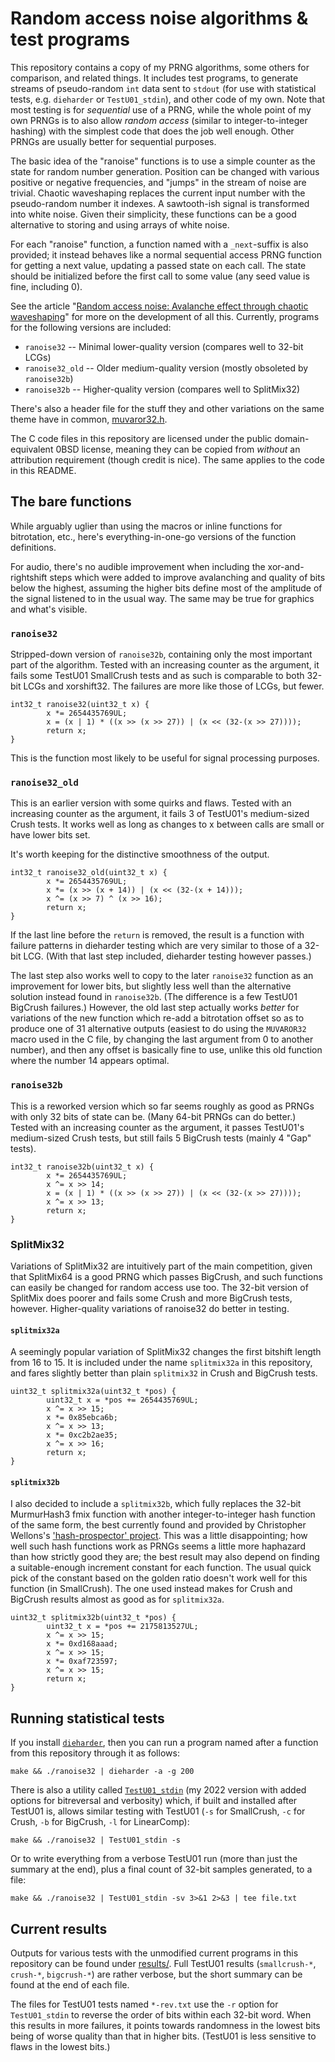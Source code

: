 Random access noise algorithms & test programs
==============================================

This repository contains a copy of my PRNG algorithms, some others for comparison, and related things. It includes test programs, to generate streams of pseudo-random `int` data sent to `stdout` (for use with statistical tests, e.g. `dieharder` or `TestU01_stdin`), and other code of my own. Note that most testing is for _sequential_ use of a PRNG, while the whole point of my own PRNGs is to also allow _random access_ (similar to integer-to-integer hashing) with the simplest code that does the job well enough. Other PRNGs are usually better for sequential purposes.

The basic idea of the "ranoise" functions is to use a simple counter as the state for random number generation. Position can be changed with various positive or negative frequencies, and "jumps" in the stream of noise are trivial. Chaotic waveshaping replaces the current input number with the pseudo-random number it indexes. A sawtooth-ish signal is transformed into white noise. Given their simplicity, these functions can be a good alternative to storing and using arrays of white noise.

For each "ranoise" function, a function named with a `_next`-suffix is also provided; it instead behaves like a normal sequential access PRNG function for getting a next value, updating a passed state on each call. The state should be initialized before the first call to some value (any seed value is fine, including 0).

See the article "[Random access noise: Avalanche effect through chaotic waveshaping](https://joelkp.frama.io/blog/ran-chaos-waveshape.html)" for more on the development of all this. Currently, programs for the following versions are included:
 * `ranoise32` -- Minimal lower-quality version (compares well to 32-bit LCGs)
 * `ranoise32_old` -- Older medium-quality version (mostly obsoleted by `ranoise32b`)
 * `ranoise32b` -- Higher-quality version (compares well to SplitMix32)

There's also a header file for the stuff they and other variations on the same theme have in common, [muvaror32.h](include/muvaror32.h).

The C code files in this repository are licensed under the public domain-equivalent 0BSD license, meaning they can be copied from _without_ an attribution requirement (though credit is nice). The same applies to the code in this README.

The bare functions
------------------

While arguably uglier than using the macros or inline functions for bitrotation, etc., here's everything-in-one-go versions of the function definitions.

For audio, there's no audible improvement when including the xor-and-rightshift steps which were added to improve avalanching and quality of bits below the highest, assuming the higher bits define most of the amplitude of the signal listened to in the usual way. The same may be true for graphics and what's visible.

### `ranoise32`
Stripped-down version of `ranoise32b`, containing only the most important part of the algorithm. Tested with an increasing counter as the argument, it fails some TestU01 SmallCrush tests and as such is comparable to both 32-bit LCGs and xorshift32. The failures are more like those of LCGs, but fewer.
```
int32_t ranoise32(uint32_t x) {
        x *= 2654435769UL;
        x = (x | 1) * ((x >> (x >> 27)) | (x << (32-(x >> 27))));
        return x;
}
```
This is the function most likely to be useful for signal processing purposes.

### `ranoise32_old`
This is an earlier version with some quirks and flaws. Tested with an increasing counter as the argument, it fails 3 of TestU01's medium-sized Crush tests. It works well as long as changes to x between calls are small or have lower bits set.

It's worth keeping for the distinctive smoothness of the output.
```
int32_t ranoise32_old(uint32_t x) {
        x *= 2654435769UL;
        x *= (x >> (x + 14)) | (x << (32-(x + 14)));
        x ^= (x >> 7) ^ (x >> 16);
        return x;
}
```
If the last line before the `return` is removed, the result is a function with failure patterns in dieharder testing which are very similar to those of a 32-bit LCG. (With that last step included, dieharder testing however passes.)

The last step also works well to copy to the later `ranoise32` function as an improvement for lower bits, but slightly less well than the alternative solution instead found in `ranoise32b`. (The difference is a few TestU01 BigCrush failures.) However, the old last step actually works _better_ for variations of the new function which re-add a bitrotation offset so as to produce one of 31 alternative outputs (easiest to do using the `MUVAROR32` macro used in the C file, by changing the last argument from 0 to another number), and then any offset is basically fine to use, unlike this old function where the number 14 appears optimal.

### `ranoise32b`
This is a reworked version which so far seems roughly as good as PRNGs with only 32 bits of state can be. (Many 64-bit PRNGs can do better.) Tested with an increasing counter as the argument, it passes TestU01's medium-sized Crush tests, but still fails 5 BigCrush tests (mainly 4 "Gap" tests).
```
int32_t ranoise32b(uint32_t x) {
        x *= 2654435769UL;
        x ^= x >> 14;
        x = (x | 1) * ((x >> (x >> 27)) | (x << (32-(x >> 27))));
        x ^= x >> 13;
        return x;
}
```

### SplitMix32
Variations of SplitMix32 are intuitively part of the main competition, given that SplitMix64 is a good PRNG which passes BigCrush, and such functions can easily be changed for random access use too. The 32-bit version of SplitMix does poorer and fails some Crush and more BigCrush tests, however. Higher-quality variations of ranoise32 do better in testing.

#### `splitmix32a`
A seemingly popular variation of SplitMix32 changes the first bitshift length from 16 to 15. It is included under the name `splitmix32a` in this repository, and fares slightly better than plain `splitmix32` in Crush and BigCrush tests.
```
uint32_t splitmix32a(uint32_t *pos) {
        uint32_t x = *pos += 2654435769UL;
        x ^= x >> 15;
        x *= 0x85ebca6b;
        x ^= x >> 13;
        x *= 0xc2b2ae35;
        x ^= x >> 16;
        return x;
}
```

#### `splitmix32b`
I also decided to include a `splitmix32b`, which fully replaces the 32-bit MurmurHash3 fmix function with another integer-to-integer hash function of the same form, the best currently found and provided by Christopher Wellons's ['hash-prospector' project](https://github.com/skeeto/hash-prospector). This was a little disappointing; how well such hash functions work as PRNGs seems a little more haphazard than how strictly good they are; the best result may also depend on finding a suitable-enough increment constant for each function. The usual quick pick of the constant based on the golden ratio doesn't work well for this function (in SmallCrush). The one used instead makes for Crush and BigCrush results almost as good as for `splitmix32a`.
```
uint32_t splitmix32b(uint32_t *pos) {
        uint32_t x = *pos += 2175813527UL;
        x ^= x >> 15;
        x *= 0xd168aaad;
        x ^= x >> 15;
        x *= 0xaf723597;
        x ^= x >> 15;
        return x;
}
```

Running statistical tests
-------------------------

If you install [`dieharder`](https://webhome.phy.duke.edu/~rgb/General/dieharder.php), then you can run a program named after a function from this repository through it as follows:

```
make && ./ranoise32 | dieharder -a -g 200
```

There is also a utility called [`TestU01_stdin`](https://framagit.org/-/snippets/6556) (my 2022 version with added options for bitreversal and verbosity) which, if built and installed after TestU01 is, allows similar testing with TestU01 (`-s` for SmallCrush, `-c` for Crush, `-b` for BigCrush, `-l` for LinearComp):

```
make && ./ranoise32 | TestU01_stdin -s
```

Or to write everything from a verbose TestU01 run (more than just the summary at the end), plus a final count of 32-bit samples generated, to a file:

```
make && ./ranoise32 | TestU01_stdin -sv 3>&1 2>&3 | tee file.txt
```

Current results
---------------

Outputs for various tests with the unmodified current programs in this repository can be found under [results/](results/). Full TestU01 results (`smallcrush-*`, `crush-*`, `bigcrush-*`) are rather verbose, but the short summary can be found at the end of each file.

The files for TestU01 tests named `*-rev.txt` use the `-r` option for `TestU01_stdin` to reverse the order of bits within each 32-bit word. When this results in more failures, it points towards randomness in the lowest bits being of worse quality than that in higher bits. (TestU01 is less sensitive to flaws in the lowest bits.)
